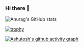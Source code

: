 ### Hi there 👋

![Anurag's GitHub stats](https://github-readme-stats.vercel.app/api?username=German-D&theme=default&show_icons=true)

[![trophy](https://github-profile-trophy.vercel.app/?username=German-D)](https://github.com/ryo-ma/github-profile-trophy)

[![Ashutosh's github activity graph](https://activity-graph.herokuapp.com/graph?username=German-D)](https://github.com/ashutosh00710/github-readme-activity-graph)
